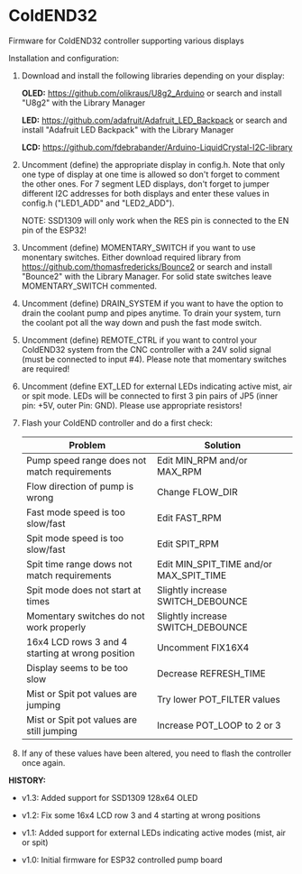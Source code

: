 # ColdEND32
Firmware for ColdEND32 controller supporting various displays

Installation and configuration:

1) Download and install the following libraries depending on your display:

   **OLED:**
   https://github.com/olikraus/U8g2_Arduino
   or search and install "U8g2" with the Library Manager

   **LED:**
   https://github.com/adafruit/Adafruit_LED_Backpack
   or search and install "Adafruit LED Backpack" with the Library Manager

   **LCD:**
   https://github.com/fdebrabander/Arduino-LiquidCrystal-I2C-library

2) Uncomment (define) the appropriate display in config.h. Note that only one type of
   display at one time is allowed so don't forget to comment the other ones.
   For 7 segment LED displays, don't forget to jumper different I2C addresses for both
   displays and enter these values in config.h ("LED1_ADD" and "LED2_ADD").
   
   NOTE: SSD1309 will only work when the RES pin is connected to the EN pin of the ESP32!

3) Uncomment (define) MOMENTARY_SWITCH if you want to use monentary switches.
   Either download required library from https://github.com/thomasfredericks/Bounce2
   or search and install "Bounce2" with the Library Manager.
   For solid state switches leave MOMENTARY_SWITCH commented.

4) Uncomment (define) DRAIN_SYSTEM if you want to have the option to drain the coolant
   pump and pipes anytime. To drain your system, turn the coolant pot all the way down
   and push the fast mode switch.

5) Uncomment (define) REMOTE_CTRL if you want to control your ColdEND32 system from the
   CNC controller with a 24V solid signal (must be connected to input #4). Please note
   that momentary switches are required!

6) Uncomment (define EXT_LED for external LEDs indicating active mist, air or spit mode.
   LEDs will be connected to first 3 pin pairs of JP5 (inner pin: +5V, outer Pin: GND).
   Please use appropriate resistors!

7) Flash your ColdEND controller and do a first check:

   Problem                                           | Solution
   --------------------------------------------------|-----------
   Pump speed range does not match requirements      | Edit MIN_RPM and/or MAX_RPM
   Flow direction of pump is wrong                   | Change FLOW_DIR
   Fast mode speed is too slow/fast                  | Edit FAST_RPM
   Spit mode speed is too slow/fast                  | Edit SPIT_RPM
   Spit time range dows not match requirements       | Edit MIN_SPIT_TIME and/or MAX_SPIT_TIME
   Spit mode does not start at times                 | Slightly increase SWITCH_DEBOUNCE
   Momentary switches do not work properly           | Slightly increase SWITCH_DEBOUNCE
   16x4 LCD rows 3 and 4 starting at wrong position  | Uncomment FIX16X4
   Display seems to be too slow                      | Decrease REFRESH_TIME
   Mist or Spit pot values are jumping               | Try lower POT_FILTER values
   Mist or Spit pot values are still jumping         | Increase POT_LOOP to 2 or 3

8) If any of these values have been altered, you need to flash the controller once again.


**HISTORY:**

- v1.3: Added support for SSD1309 128x64 OLED

- v1.2: Fix some 16x4 LCD row 3 and 4 starting at wrong positions

- v1.1: Added support for external LEDs indicating active modes (mist, air or spit)

- v1.0: Initial firmware for ESP32 controlled pump board
